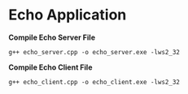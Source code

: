 # Echo Application

**Compile Echo Server File**
```
g++ echo_server.cpp -o echo_server.exe -lws2_32
```

**Compile Echo Client File**
```
g++ echo_client.cpp -o echo_client.exe -lws2_32
```
